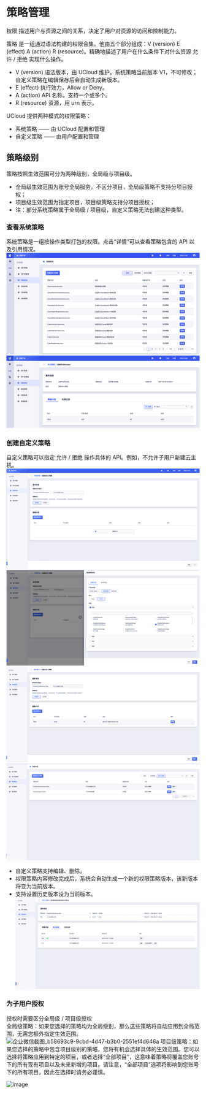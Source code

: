 # 策略管理

权限 描述用户与资源之间的关系，决定了用户对资源的访问和控制能力。

策略 是一组通过语法构建的权限合集。他由五个部分组成：V (version) E (effect) A (action) R (resource)。精确地描述了用户在什么条件下对什么资源
允许 / 拒绝 实现什么操作。

- V (version) 语法版本，由 UCloud 维护。系统策略当前版本 V1，不可修改；自定义策略在编辑保存后会自动生成新版本。
- E (effect) 执行效力，Allow or Deny。
- A (action) API 名称，支持一个或多个。
- R (resource) 资源，用 urn 表示。

UCloud 提供两种模式的权限策略：

- 系统策略 —— 由 UCloud 配置和管理
- 自定义策略 —— 由用户配置和管理

## 策略级别

策略按照生效范围可分为两种级别，全局级与项目级。

- 全局级生效范围为账号全局服务，不区分项目，全局级策略不支持分项目授权；
- 项目级生效范围为指定项目，项目级策略支持分项目授权；
- 注：部分系统策略属于全局级 / 项目级，自定义策略无法创建这种类型。

### 查看系统策略

系统策略是一组按操作类型打包的权限。点击“详情”可以查看策略包含的 API 以及引用情况。
![策略列表](/images/policy/policy_list.png)
![系统策略详情](/images/policy/policy_detail.png)

### 创建自定义策略

自定义策略可以指定 允许 / 拒绝 操作具体的 API。例如，不允许子用户新建云主机。
![创建自定义策略](/images/policy/create_policy_deny_create_uhostinstance.png)
![创建自定义策略](/images/policy/create_policy_deny_create_uhostinstance_1.png)
![创建自定义策略](/images/policy/create_policy_deny_create_uhostinstance_2.png)
![创建自定义策略](/images/policy/create_policy_deny_create_uhostinstance_3.png)

- 自定义策略支持编辑、删除。
- 权限策略内容修改完成后，系统会自动生成一个新的权限策略版本，该新版本将变为当前版本。
- 支持设置历史版本设为当前版本。
  ![自定义策略](/images/policy/create_policy_deny_create_uhostinstance_4.png)

### 为子用户授权

授权时需要区分全局级 / 项目级授权  
全局级策略：如果您选择的策略均为全局级别，那么这些策略将自动应用到全局范围，无需您额外指定生效范围。
![企业微信截图_b58693c9-9cbd-4d47-b3b0-2551ef4d646a](https://github.com/user-attachments/assets/28ea49b7-fecc-4730-91cc-fffaa3502cb7)
项目级策略：如果您选择的策略中包含项目级别的策略，您将有机会选择具体的生效范围。您可以选择将策略应用到特定的项目，或者选择“全部项目”，这意味着策略将覆盖您账号下的所有现有项目以及未来新增的项目。请注意，“全部项目”选项将影响到您账号下的所有项目，因此在选择时请务必谨慎。


![image](https://github.com/user-attachments/assets/d862202d-d195-4ba8-bd5d-0e67b0d77a09)

